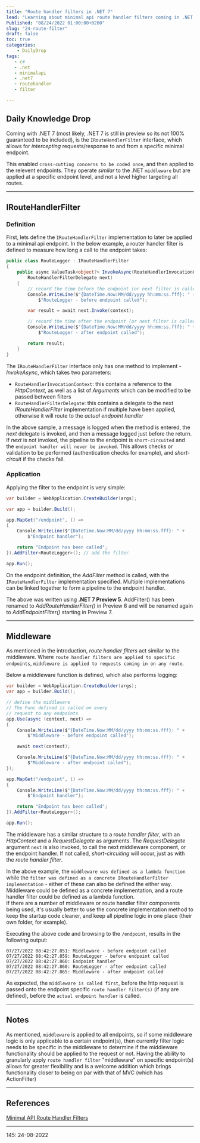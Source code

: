 ```yaml
---
title: "Route handler filters in .NET 7"
lead: "Learning about minimal api route handler filters coming in .NET 7"
Published: "08/24/2022 01:00:00+0200"
slug: "24-route-filter"
draft: false
toc: true
categories:
    - DailyDrop
tags:
   - c#
   - .net
   - minimalapi
   - .net7
   - routehandler
   - filter

---
```


## Daily Knowledge Drop

Coming with .NET 7 (most likely, .NET 7 is still in preview so its not 100% guaranteed to be included), is the `IRouteHandlerFilter` interface, which allows for _intercepting_  requests/response to and from a specific minimal endpoint.

This enabled `cross-cutting concerns to be coded once`, and then applied to the relevent endpoints. They operate _similar_ to the .NET `middleware` but are applied at a specific endpoint level, and not a level higher targeting all routes.

---

## IRouteHandlerFilter
### Definition

First, lets define the `IRouteHandlerFilter` implementation to later be applied to a minimal api endpoint. In the below example, a router handler filter is defined to measure how long a call to the endpoint takes:

``` csharp
public class RouteLogger : IRouteHandlerFilter
{
    public async ValueTask<object?> InvokeAsync(RouteHandlerInvocationContext context, 
        RouteHandlerFilterDelegate next)
    {
        // record the time before the endpoint (or next filter is called)
        Console.WriteLine($"{DateTime.Now:MM/dd/yyyy hh:mm:ss.fff}: " +
            $"RouteLogger - before endpoint called");

        var result = await next.Invoke(context);

        // record the time after the endpoint (or next filter is called)
        Console.WriteLine($"{DateTime.Now:MM/dd/yyyy hh:mm:ss.fff}: " +
            $"RouteLogger - after endpoint called");

        return result;
    }
}
```

The `IRouteHandlerFilter` interface only has one method to implement - _InvokeAsync_, which takes two parameters:

- `RouteHandlerInvocationContext`:  this contains a reference to the _HttpContext_, as well as a list of _Arguments_ which can be modified to be passed between filters
- `RouteHandlerFilterDelegate`: this contains a delegate to the next _IRouteHandlerFilter_ implementation if multiple have been applied, otherwise it will route to the _actual endpoint handler_

In the above sample, a message is logged when the method is entered, the _next_ delegate is invoked, and then a message logged just before the return. If _next_ is not invoked, the pipeline to the endpoint is `short-circuited` and the `endpoint handler will never be invoked`. This allows checks or validation to be performed (authentication checks for example), and _short-circuit_ if the checks fail.

### Application

Applying the filter to the endpoint is very simple:

``` csharp
var builder = WebApplication.CreateBuilder(args);

var app = builder.Build();

app.MapGet("/endpoint", () =>
{
    Console.WriteLine($"{DateTime.Now:MM/dd/yyyy hh:mm:ss.fff}: " +
        $"Endpoint handler");

    return "Endpoint has been called";
}).AddFilter<RouteLogger>(); // add the filter

app.Run();
```

On the endpoint definition, the _AddFilter_ method is called, with the `IRouteHandlerFilter` implementation specified. Multiple implementations can be linked together to form a pipeline to the endpoint handler.

<?# InfoBlock ?>
The above was written using **.NET 7 Preview 5**. AddFilter() has been renamed to _AddRouteHandlerFilter()_ in Preview 6 and will be renamed again to _AddEndpointFilter()_ starting in Preview 7.
<?#/ InfoBlock ?>

---

## Middleware

As mentioned in the introduction, _route handler filters_ act similar to the middleware. Where `route handler filters are applied to specific endpoints`, `middleware is applied to requests coming in on any route`.

Below a middleware function is defined, which also performs logging:

``` csharp
var builder = WebApplication.CreateBuilder(args);
var app = builder.Build();

// define the middleware
// The Func defined is called on every 
// request to any endpoints
app.Use(async (context, next) =>
{
    Console.WriteLine($"{DateTime.Now:MM/dd/yyyy hh:mm:ss.fff}: " +
        $"Middleware - before endpoint called");

    await next(context);

    Console.WriteLine($"{DateTime.Now:MM/dd/yyyy hh:mm:ss.fff}: " +
        $"Middleware - after endpoint called");
});

app.MapGet("/endpoint", () =>
{
    Console.WriteLine($"{DateTime.Now:MM/dd/yyyy hh:mm:ss.fff}: " +
        $"Endpoint handler");

    return "Endpoint has been called";
}).AddFilter<RouteLogger>();

app.Run();

```

The middleware has a similar structure to a _route handler filter_, with an _HttpContext_ and a _RequestDelegate_ as arguments. The _RequestDelegate_ argument `next` is also invoked, to call the next middleware component, or the endpoint handler. If not called, _short-circuiting_ will occur, just as with the _route handler filter_.

In the above example, the `middleware was defined as a lambda function` while the `filter was defined as a concrete IRouteHandlerFilter implementation` - either of these can also be defined the either way. Middleware could be defined as a concrete implementation, and a route handler filter could be defined as a lambda function.  
If there are a number of middleware or route handler filter components being used, it's usually better to use the concrete implementation method to keep the startup code cleaner, and keep all pipeline logic in one place (their own folder, for example).

Executing the above code and browsing to the `/endpoint`, results in the following output:

``` terminal
07/27/2022 08:42:27.851: Middleware - before endpoint called
07/27/2022 08:42:27.859: RouteLogger - before endpoint called
07/27/2022 08:42:27.860: Endpoint handler
07/27/2022 08:42:27.860: RouteLogger - after endpoint called
07/27/2022 08:42:27.865: Middleware - after endpoint called
```

As expected, the `middleware is called first`, before the http request is passed onto the endpoint specific `route handler filter(s)` (if any are defined), before the `actual endpoint handler` is called.

---

## Notes

As mentioned, `middleware` is applied to all endpoints, so if some middleware logic is only applicable to a certain endpoint(s), then currently filter logic needs to be specific in the middleware to determine if the middleware functionality should be applied to the request or not. 
Having the ability to granularly apply `route handler filter` "middleware" on specific endpoint(s) allows for greater flexibility and is a welcome addition which brings functionality closer to being on par with that of MVC (which has ActionFilter)

---

## References

[Minimal API Route Handler Filters](https://khalidabuhakmeh.com/minimal-api-route-handler-filters)   

---

<?# DailyDrop ?>145: 24-08-2022<?#/ DailyDrop ?>
